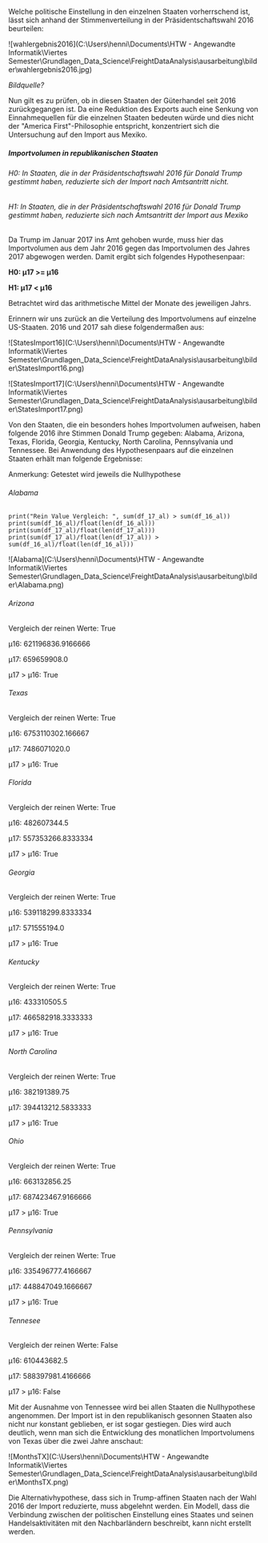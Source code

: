 Welche politische Einstellung in den einzelnen Staaten vorherrschend ist, lässt sich anhand der Stimmenverteilung in der Präsidentschaftswahl 2016 beurteilen:

![wahlergebnis2016](C:\Users\henni\Documents\HTW - Angewandte Informatik\Viertes Semester\Grundlagen_Data_Science\FreightDataAnalysis\ausarbeitung\bilder\wahlergebnis2016.jpg)



*Bildquelle?*

Nun gilt es zu prüfen, ob in diesen Staaten der Güterhandel seit 2016 zurückgegangen ist. Da eine Reduktion des Exports auch eine Senkung von Einnahmequellen für die einzelnen Staaten bedeuten würde und dies nicht der "America First"-Philosophie entspricht, konzentriert sich die Untersuchung auf den Import aus Mexiko. 

##### Importvolumen in republikanischen Staaten

###### H0: In Staaten, die in der Präsidentschaftswahl 2016 für Donald Trump gestimmt haben, reduzierte sich der Import nach Amtsantritt nicht. 

###### H1: In Staaten, die in der Präsidentschaftswahl 2016 für Donald Trump gestimmt haben, reduzierte sich nach Amtsantritt der Import aus Mexiko

Da Trump im Januar 2017 ins Amt gehoben wurde, muss hier das Importvolumen aus dem Jahr 2016 gegen das Importvolumen des Jahres 2017 abgewogen werden. Damit ergibt sich folgendes Hypothesenpaar:

**H0: µ17 >= µ16**

**H1: µ17 < µ16** 

Betrachtet wird das arithmetische Mittel der Monate des jeweiligen Jahrs.

Erinnern wir uns zurück an die Verteilung des Importvolumens auf einzelne US-Staaten. 2016 und 2017 sah diese folgendermaßen aus: 

![StatesImport16](C:\Users\henni\Documents\HTW - Angewandte Informatik\Viertes Semester\Grundlagen_Data_Science\FreightDataAnalysis\ausarbeitung\bilder\StatesImport16.png)

![StatesImport17](C:\Users\henni\Documents\HTW - Angewandte Informatik\Viertes Semester\Grundlagen_Data_Science\FreightDataAnalysis\ausarbeitung\bilder\StatesImport17.png)

Von den Staaten, die ein besonders hohes Importvolumen aufweisen, haben folgende 2016 ihre Stimmen Donald Trump gegeben: Alabama, Arizona, Texas, Florida, Georgia, Kentucky, North Carolina, Pennsylvania und Tennessee. Bei Anwendung des Hypothesenpaars auf die einzelnen Staaten erhält man folgende Ergebnisse: 

Anmerkung: Getestet wird jeweils die Nullhypothese

###### Alabama

```
print("Rein Value Vergleich: ", sum(df_17_al) > sum(df_16_al))
print(sum(df_16_al)/float(len(df_16_al)))
print(sum(df_17_al)/float(len(df_17_al)))
print(sum(df_17_al)/float(len(df_17_al)) > sum(df_16_al)/float(len(df_16_al)))
```

![Alabama](C:\Users\henni\Documents\HTW - Angewandte Informatik\Viertes Semester\Grundlagen_Data_Science\FreightDataAnalysis\ausarbeitung\bilder\Alabama.png)

###### Arizona

Vergleich der reinen Werte: True

µ16: 621196836.9166666

µ17: 659659908.0

µ17 > µ16:  True



###### Texas

Vergleich der reinen Werte: True

µ16: 6753110302.166667

µ17: 7486071020.0

µ17 > µ16: True



###### Florida

Vergleich der reinen Werte: True

µ16: 482607344.5

µ17: 557353266.8333334

µ17 > µ16: True



###### Georgia

Vergleich der reinen Werte: True

µ16: 539118299.8333334

µ17: 571555194.0

µ17 > µ16: True



###### Kentucky

Vergleich der reinen Werte: True

µ16: 433310505.5

µ17: 466582918.3333333

µ17 > µ16: True



###### North Carolina

Vergleich der reinen Werte: True

µ16: 382191389.75

µ17: 394413212.5833333

µ17 > µ16: True



###### Ohio

Vergleich der reinen Werte: True

µ16: 663132856.25

µ17: 687423467.9166666

µ17 > µ16: True



###### Pennsylvania

Vergleich der reinen Werte: True

µ16: 335496777.4166667

µ17: 448847049.1666667

µ17 > µ16: True



###### Tennesee

Vergleich der reinen Werte: False

µ16: 610443682.5

µ17: 588397981.4166666

µ17 > µ16: False



Mit der Ausnahme von Tennessee wird bei allen Staaten die Nullhypothese angenommen. Der Import ist in den republikanisch gesonnen Staaten also nicht nur konstant geblieben, er ist sogar gestiegen. Dies wird auch deutlich, wenn man sich die Entwicklung des monatlichen Importvolumens von Texas über die zwei Jahre anschaut: 

![MonthsTX](C:\Users\henni\Documents\HTW - Angewandte Informatik\Viertes Semester\Grundlagen_Data_Science\FreightDataAnalysis\ausarbeitung\bilder\MonthsTX.png)

Die Alternativhypothese, dass sich in Trump-affinen Staaten nach der Wahl 2016 der Import reduzierte, muss abgelehnt werden. Ein Modell, dass die Verbindung zwischen der politischen Einstellung eines Staates und seinen Handelsaktivitäten mit den Nachbarländern beschreibt, kann nicht erstellt werden. 